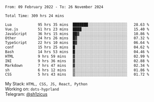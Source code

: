 <!--START_SECTION:waka-->

```txt
From: 09 February 2022 - To: 26 November 2024

Total Time: 309 hrs 24 mins

Lua            95 hrs 35 mins  ███████░░░░░░░░░░░░░░░░░░   28.63 %
Vue.js         51 hrs 23 mins  ████░░░░░░░░░░░░░░░░░░░░░   15.40 %
JavaScript     36 hrs 15 mins  ██▓░░░░░░░░░░░░░░░░░░░░░░   10.86 %
Other          24 hrs 26 mins  █▓░░░░░░░░░░░░░░░░░░░░░░░   07.32 %
TypeScript     22 hrs 10 mins  █▓░░░░░░░░░░░░░░░░░░░░░░░   06.64 %
conf           15 hrs 25 mins  █░░░░░░░░░░░░░░░░░░░░░░░░   04.62 %
Bash           14 hrs 53 mins  █░░░░░░░░░░░░░░░░░░░░░░░░   04.46 %
HTML           9 hrs 59 mins   ▓░░░░░░░░░░░░░░░░░░░░░░░░   02.99 %
INI            9 hrs 36 mins   ▓░░░░░░░░░░░░░░░░░░░░░░░░   02.88 %
Markdown       7 hrs 47 mins   ▓░░░░░░░░░░░░░░░░░░░░░░░░   02.34 %
sh             6 hrs 12 mins   ▒░░░░░░░░░░░░░░░░░░░░░░░░   01.86 %
CSS            5 hrs 43 mins   ▒░░░░░░░░░░░░░░░░░░░░░░░░   01.72 %
```

<!--END_SECTION:waka-->
My Stack: `HTML, CSS, JS, React, Python` <br>
Working on: `dots-hyprland` <br>
Telegram: [@sh1zicus](https://t.me/sh1zicus) 

